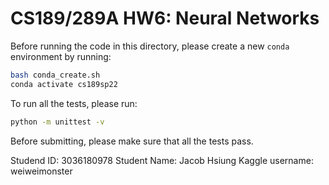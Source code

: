 # CS189/289A HW6: Neural Networks

Before running the code in this directory, please create a new `conda`
environment by running:
```sh
bash conda_create.sh
conda activate cs189sp22
```

To run all the tests, please run:
```sh
python -m unittest -v
```

Before submitting, please make sure that all the tests pass.



Studend ID: 3036180978
Student Name: Jacob Hsiung
Kaggle username: weiweimonster

